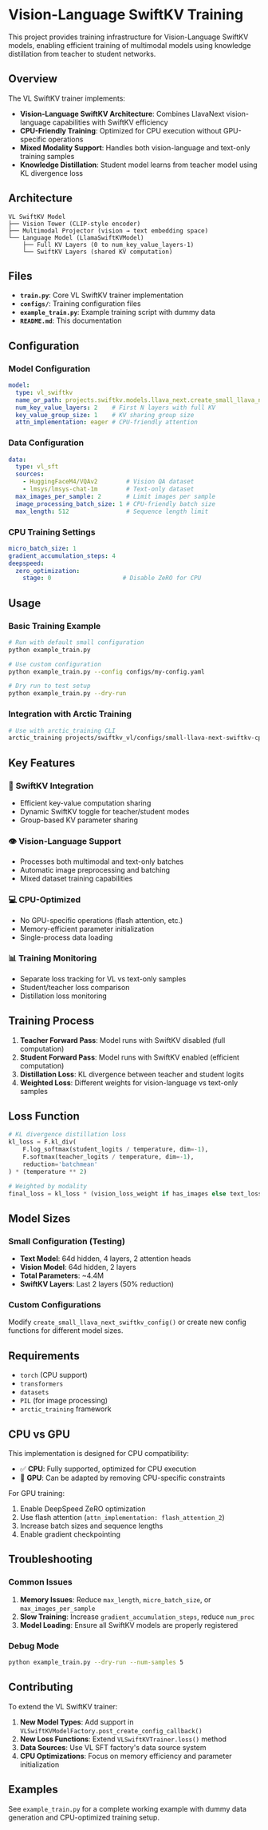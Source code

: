 # Vision-Language SwiftKV Training

This project provides training infrastructure for Vision-Language SwiftKV models, enabling efficient training of multimodal models using knowledge distillation from teacher to student networks.

## Overview

The VL SwiftKV trainer implements:
- **Vision-Language SwiftKV Architecture**: Combines LlavaNext vision-language capabilities with SwiftKV efficiency
- **CPU-Friendly Training**: Optimized for CPU execution without GPU-specific operations
- **Mixed Modality Support**: Handles both vision-language and text-only training samples
- **Knowledge Distillation**: Student model learns from teacher model using KL divergence loss

## Architecture

```
VL SwiftKV Model
├── Vision Tower (CLIP-style encoder)
├── Multimodal Projector (vision → text embedding space)  
└── Language Model (LlamaSwiftKVModel)
    ├── Full KV Layers (0 to num_key_value_layers-1)
    └── SwiftKV Layers (shared KV computation)
```

## Files

- **`train.py`**: Core VL SwiftKV trainer implementation
- **`configs/`**: Training configuration files
- **`example_train.py`**: Example training script with dummy data
- **`README.md`**: This documentation

## Configuration

### Model Configuration
```yaml
model:
  type: vl_swiftkv
  name_or_path: projects.swiftkv.models.llava_next.create_small_llava_next_swiftkv_config
  num_key_value_layers: 2    # First N layers with full KV
  key_value_group_size: 1    # KV sharing group size
  attn_implementation: eager # CPU-friendly attention
```

### Data Configuration
```yaml
data:
  type: vl_sft
  sources:
    - HuggingFaceM4/VQAv2        # Vision QA dataset
    - lmsys/lmsys-chat-1m        # Text-only dataset
  max_images_per_sample: 2       # Limit images per sample
  image_processing_batch_size: 1 # CPU-friendly batch size
  max_length: 512                # Sequence length limit
```

### CPU Training Settings
```yaml
micro_batch_size: 1
gradient_accumulation_steps: 4
deepspeed:
  zero_optimization:
    stage: 0                    # Disable ZeRO for CPU
```

## Usage

### Basic Training Example
```bash
# Run with default small configuration
python example_train.py

# Use custom configuration
python example_train.py --config configs/my-config.yaml

# Dry run to test setup
python example_train.py --dry-run
```

### Integration with Arctic Training
```bash
# Use with arctic_training CLI
arctic_training projects/swiftkv_vl/configs/small-llava-next-swiftkv-cpu.yaml
```

## Key Features

### 🧠 **SwiftKV Integration**
- Efficient key-value computation sharing
- Dynamic SwiftKV toggle for teacher/student modes
- Group-based KV parameter sharing

### 👁️ **Vision-Language Support**
- Processes both multimodal and text-only batches
- Automatic image preprocessing and batching
- Mixed dataset training capabilities

### 💻 **CPU-Optimized**
- No GPU-specific operations (flash attention, etc.)
- Memory-efficient parameter initialization
- Single-process data loading

### 📊 **Training Monitoring**
- Separate loss tracking for VL vs text-only samples
- Student/teacher loss comparison
- Distillation loss monitoring

## Training Process

1. **Teacher Forward Pass**: Model runs with SwiftKV disabled (full computation)
2. **Student Forward Pass**: Model runs with SwiftKV enabled (efficient computation)
3. **Distillation Loss**: KL divergence between teacher and student logits
4. **Weighted Loss**: Different weights for vision-language vs text-only samples

## Loss Function

```python
# KL divergence distillation loss
kl_loss = F.kl_div(
    F.log_softmax(student_logits / temperature, dim=-1),
    F.softmax(teacher_logits / temperature, dim=-1),
    reduction='batchmean'
) * (temperature ** 2)

# Weighted by modality
final_loss = kl_loss * (vision_loss_weight if has_images else text_loss_weight)
```

## Model Sizes

### Small Configuration (Testing)
- **Text Model**: 64d hidden, 4 layers, 2 attention heads
- **Vision Model**: 64d hidden, 2 layers  
- **Total Parameters**: ~4.4M
- **SwiftKV Layers**: Last 2 layers (50% reduction)

### Custom Configurations
Modify `create_small_llava_next_swiftkv_config()` or create new config functions for different model sizes.

## Requirements

- `torch` (CPU support)
- `transformers` 
- `datasets`
- `PIL` (for image processing)
- `arctic_training` framework

## CPU vs GPU

This implementation is designed for CPU compatibility:
- ✅ **CPU**: Fully supported, optimized for CPU execution
- 🔄 **GPU**: Can be adapted by removing CPU-specific constraints

For GPU training:
1. Enable DeepSpeed ZeRO optimization
2. Use flash attention (`attn_implementation: flash_attention_2`)
3. Increase batch sizes and sequence lengths
4. Enable gradient checkpointing

## Troubleshooting

### Common Issues

1. **Memory Issues**: Reduce `max_length`, `micro_batch_size`, or `max_images_per_sample`
2. **Slow Training**: Increase `gradient_accumulation_steps`, reduce `num_proc`
3. **Model Loading**: Ensure all SwiftKV models are properly registered

### Debug Mode
```bash
python example_train.py --dry-run --num-samples 5
```

## Contributing

To extend the VL SwiftKV trainer:

1. **New Model Types**: Add support in `VLSwiftKVModelFactory.post_create_config_callback()`
2. **New Loss Functions**: Extend `VLSwiftKVTrainer.loss()` method
3. **Data Sources**: Use VL SFT factory's data source system
4. **CPU Optimizations**: Focus on memory efficiency and parameter initialization

## Examples

See `example_train.py` for a complete working example with dummy data generation and CPU-optimized training setup.